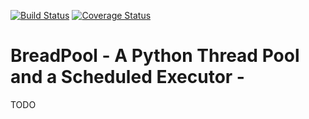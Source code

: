 [![Build Status](https://travis-ci.org/chamilad/breadpool.svg?branch=master)](https://travis-ci.org/chamilad/breadpool) [![Coverage Status](https://coveralls.io/repos/chamilad/breadpool/badge.svg?branch=master&service=github)](https://coveralls.io/github/chamilad/breadpool?branch=master)
# BreadPool - A Python Thread Pool and a Scheduled Executor - 


TODO